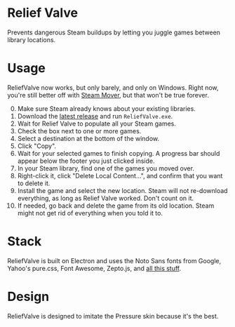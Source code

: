 # Relief Valve
Prevents dangerous Steam buildups by letting you juggle games
between library locations.

# Usage
ReliefValve now works, but only barely, and only on Windows.
Right now, you're still better off with
[Steam Mover][], but that won't
be true forever.

0.  Make sure Steam already knows about your existing libraries.
1.  Download the [latest release][] and run `ReliefValve.exe`.
2.  Wait for Relief Valve to populate all your Steam games.
3.  Check the box next to one or more games.
4.  Select a destination at the bottom of the window.
5.  Click "Copy".
6.  Wait for your selected games to finish copying.
    A progress bar should appear below the footer you just clicked inside.
7.  In your Steam library, find one of the games you moved over.
8.  Right-click it, click "Delete Local Content...", and confirm that you want to delete it.
9.  Install the game and select the new location. Steam will not re-download everything,
    as long as Relief Valve worked. Don't count on it.
10. If needed, go back and delete the game from its old location. Steam might not
    get rid of everything when you told it to.

# Stack
ReliefValve is built on Electron and uses the Noto Sans fonts from Google,
Yahoo's pure.css, Font Awesome, Zepto.js, and
[all this stuff][npm dependencies].

# Design
ReliefValve is designed to imitate the Pressure skin because it's the best.

[Steam Mover]: http://www.traynier.com/software/steammover
[latest release]: https://github.com/mathphreak/ReliefValve/releases/latest
[npm dependencies]: https://github.com/mathphreak/ReliefValve/blob/v0.1/package.json#L6-L20
